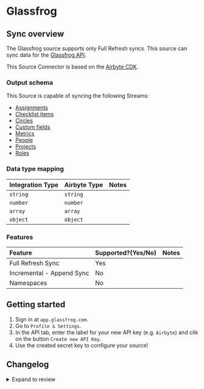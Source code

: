 # Glassfrog

## Sync overview

The Glassfrog source supports only Full Refresh syncs. This source can sync data for the [Glassfrog API](https://documenter.getpostman.com/view/1014385/glassfrog-api-v3/2SJViY).

This Source Connector is based on the [Airbyte CDK](https://docs.airbyte.com/connector-development/cdk-python).

### Output schema

This Source is capable of syncing the following Streams:

- [Assignments](https://documenter.getpostman.com/view/1014385/glassfrog-api-v3/2SJViY#db2934bd-8c07-1951-b273-51fbc2dc6422)
- [Checklist items](https://documenter.getpostman.com/view/1014385/glassfrog-api-v3/2SJViY#a81716d4-b492-79ff-1348-9048fd9dc527)
- [Circles](https://documenter.getpostman.com/view/1014385/glassfrog-api-v3/2SJViY#ed696857-c3d8-fba1-a174-fbe63de07798)
- [Custom fields](https://documenter.getpostman.com/view/1014385/glassfrog-api-v3/2SJViY#901f8ec2-a986-0291-2fa2-281c16622107)
- [Metrics](https://documenter.getpostman.com/view/1014385/glassfrog-api-v3/2SJViY#00d4f5fb-d6e5-5521-a77d-bdce50a9fb84)
- [People](https://documenter.getpostman.com/view/1014385/glassfrog-api-v3/2SJViY#78b74b9f-72b7-63fc-a18c-18518932944b)
- [Projects](https://documenter.getpostman.com/view/1014385/glassfrog-api-v3/2SJViY#110bde88-a319-ae9c-077a-9752fd2f0843)
- [Roles](https://documenter.getpostman.com/view/1014385/glassfrog-api-v3/2SJViY#d1f31f7a-1d42-8c86-be1d-a36e640bf993)

### Data type mapping

| Integration Type | Airbyte Type | Notes |
| :--------------- | :----------- | :---- |
| `string`         | `string`     |       |
| `number`         | `number`     |       |
| `array`          | `array`      |       |
| `object`         | `object`     |       |

### Features

| Feature                   | Supported?\(Yes/No\) | Notes |
| :------------------------ | :------------------- | :---- |
| Full Refresh Sync         | Yes                  |       |
| Incremental - Append Sync | No                   |       |
| Namespaces                | No                   |       |

## Getting started

1. Sign in at `app.glassfrog.com`.
2. Go to `Profile & Settings`.
3. In the API tab, enter the label for your new API key (e.g. `Airbyte`) and clik on the button `Create new API Key`.
4. Use the created secret key to configure your source!

## Changelog

<details>
  <summary>Expand to review</summary>

| Version | Date       | Pull Request                                             | Subject                                                                         |
| :------ | :--------- | :------------------------------------------------------- | :------------------------------------------------------------------------------ |
| 0.3.38 | 2025-10-21 | [68317](https://github.com/airbytehq/airbyte/pull/68317) | Update dependencies |
| 0.3.37 | 2025-10-14 | [68016](https://github.com/airbytehq/airbyte/pull/68016) | Update dependencies |
| 0.3.36 | 2025-10-07 | [67264](https://github.com/airbytehq/airbyte/pull/67264) | Update dependencies |
| 0.3.35 | 2025-09-30 | [66295](https://github.com/airbytehq/airbyte/pull/66295) | Update dependencies |
| 0.3.34 | 2025-09-09 | [65898](https://github.com/airbytehq/airbyte/pull/65898) | Update dependencies |
| 0.3.33 | 2025-08-23 | [65344](https://github.com/airbytehq/airbyte/pull/65344) | Update dependencies |
| 0.3.32 | 2025-08-09 | [64596](https://github.com/airbytehq/airbyte/pull/64596) | Update dependencies |
| 0.3.31 | 2025-08-02 | [64304](https://github.com/airbytehq/airbyte/pull/64304) | Update dependencies |
| 0.3.30 | 2025-07-26 | [63907](https://github.com/airbytehq/airbyte/pull/63907) | Update dependencies |
| 0.3.29 | 2025-07-19 | [63501](https://github.com/airbytehq/airbyte/pull/63501) | Update dependencies |
| 0.3.28 | 2025-07-12 | [63106](https://github.com/airbytehq/airbyte/pull/63106) | Update dependencies |
| 0.3.27 | 2025-07-05 | [62590](https://github.com/airbytehq/airbyte/pull/62590) | Update dependencies |
| 0.3.26 | 2025-06-28 | [62182](https://github.com/airbytehq/airbyte/pull/62182) | Update dependencies |
| 0.3.25 | 2025-06-21 | [61797](https://github.com/airbytehq/airbyte/pull/61797) | Update dependencies |
| 0.3.24 | 2025-06-14 | [61115](https://github.com/airbytehq/airbyte/pull/61115) | Update dependencies |
| 0.3.23 | 2025-05-24 | [59802](https://github.com/airbytehq/airbyte/pull/59802) | Update dependencies |
| 0.3.22 | 2025-05-03 | [59237](https://github.com/airbytehq/airbyte/pull/59237) | Update dependencies |
| 0.3.21 | 2025-04-26 | [58882](https://github.com/airbytehq/airbyte/pull/58882) | Update dependencies |
| 0.3.20 | 2025-04-19 | [58178](https://github.com/airbytehq/airbyte/pull/58178) | Update dependencies |
| 0.3.19 | 2025-04-12 | [57741](https://github.com/airbytehq/airbyte/pull/57741) | Update dependencies |
| 0.3.18 | 2025-04-05 | [57200](https://github.com/airbytehq/airbyte/pull/57200) | Update dependencies |
| 0.3.17 | 2025-03-29 | [56509](https://github.com/airbytehq/airbyte/pull/56509) | Update dependencies |
| 0.3.16 | 2025-03-22 | [55920](https://github.com/airbytehq/airbyte/pull/55920) | Update dependencies |
| 0.3.15 | 2025-03-08 | [55271](https://github.com/airbytehq/airbyte/pull/55271) | Update dependencies |
| 0.3.14 | 2025-03-01 | [54952](https://github.com/airbytehq/airbyte/pull/54952) | Update dependencies |
| 0.3.13 | 2025-02-22 | [54397](https://github.com/airbytehq/airbyte/pull/54397) | Update dependencies |
| 0.3.12 | 2025-02-15 | [53714](https://github.com/airbytehq/airbyte/pull/53714) | Update dependencies |
| 0.3.11 | 2025-02-08 | [53328](https://github.com/airbytehq/airbyte/pull/53328) | Update dependencies |
| 0.3.10 | 2025-02-01 | [52828](https://github.com/airbytehq/airbyte/pull/52828) | Update dependencies |
| 0.3.9 | 2025-01-25 | [52369](https://github.com/airbytehq/airbyte/pull/52369) | Update dependencies |
| 0.3.8 | 2025-01-18 | [51658](https://github.com/airbytehq/airbyte/pull/51658) | Update dependencies |
| 0.3.7 | 2025-01-11 | [51101](https://github.com/airbytehq/airbyte/pull/51101) | Update dependencies |
| 0.3.6 | 2024-12-28 | [50543](https://github.com/airbytehq/airbyte/pull/50543) | Update dependencies |
| 0.3.5 | 2024-12-21 | [50052](https://github.com/airbytehq/airbyte/pull/50052) | Update dependencies |
| 0.3.4 | 2024-12-14 | [49471](https://github.com/airbytehq/airbyte/pull/49471) | Update dependencies |
| 0.3.3 | 2024-12-12 | [47782](https://github.com/airbytehq/airbyte/pull/47782) | Update dependencies |
| 0.3.2 | 2024-10-28 | [47519](https://github.com/airbytehq/airbyte/pull/47519) | Update dependencies |
| 0.3.1 | 2024-08-16 | [44196](https://github.com/airbytehq/airbyte/pull/44196) | Bump source-declarative-manifest version |
| 0.3.0 | 2024-08-15 | [44146](https://github.com/airbytehq/airbyte/pull/44146) | Refactor connector to manifest-only format |
| 0.2.15 | 2024-08-10 | [43676](https://github.com/airbytehq/airbyte/pull/43676) | Update dependencies |
| 0.2.14 | 2024-08-03 | [43261](https://github.com/airbytehq/airbyte/pull/43261) | Update dependencies |
| 0.2.13 | 2024-07-27 | [42636](https://github.com/airbytehq/airbyte/pull/42636) | Update dependencies |
| 0.2.12 | 2024-07-20 | [41866](https://github.com/airbytehq/airbyte/pull/41866) | Update dependencies |
| 0.2.11 | 2024-07-10 | [41400](https://github.com/airbytehq/airbyte/pull/41400) | Update dependencies |
| 0.2.10 | 2024-07-09 | [41169](https://github.com/airbytehq/airbyte/pull/41169) | Update dependencies |
| 0.2.9 | 2024-07-06 | [40925](https://github.com/airbytehq/airbyte/pull/40925) | Update dependencies |
| 0.2.8 | 2024-06-25 | [40279](https://github.com/airbytehq/airbyte/pull/40279) | Update dependencies |
| 0.2.7 | 2024-06-22 | [40135](https://github.com/airbytehq/airbyte/pull/40135) | Update dependencies |
| 0.2.6 | 2024-06-04 | [39056](https://github.com/airbytehq/airbyte/pull/39056) | [autopull] Upgrade base image to v1.2.1 |
| 0.2.5 | 2024-05-20 | [38323](https://github.com/airbytehq/airbyte/pull/38323) | Make compatibility with builder |
| 0.2.4 | 2024-04-19 | [37167](https://github.com/airbytehq/airbyte/pull/37167) | Updating to 0.80.0 CDK |
| 0.2.3 | 2024-04-18 | [37167](https://github.com/airbytehq/airbyte/pull/37167) | Manage dependencies with Poetry. |
| 0.2.2 | 2024-04-15 | [37167](https://github.com/airbytehq/airbyte/pull/37167) | Base image migration: remove Dockerfile and use the python-connector-base image |
| 0.2.1 | 2024-04-12 | [37167](https://github.com/airbytehq/airbyte/pull/37167) | schema descriptions |
| 0.2.0 | 2023-08-10 | [29306](https://github.com/airbytehq/airbyte/pull/29306) | Migrated to LowCode CDK |
| 0.1.1 | 2023-08-15 | [13868](https://github.com/airbytehq/airbyte/pull/13868) | Fix schema and tests |
| 0.1.0 | 2022-06-16 | [13868](https://github.com/airbytehq/airbyte/pull/13868) | Add Native Glassfrog Source Connector |

</details>
